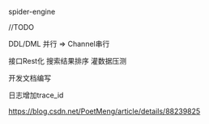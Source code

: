 spider-engine


//TODO

DDL/DML 并行 => Channel串行

接口Rest化
搜索结果排序
灌数据压测

开发文档编写


日志增加trace_id

https://blog.csdn.net/PoetMeng/article/details/88239825